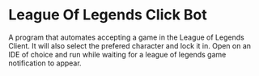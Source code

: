 # League Of Legends Click Bot
A program that automates accepting a game in the League of Legends Client. It will also select the prefered character and lock it in.
Open on an IDE of choice and run while waiting for a league of legends game notification to appear.